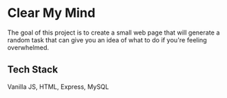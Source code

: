 # Clear My Mind

The goal of this project is to create a small web page that will generate a random task
that can give you an idea of what to do if you're feeling overwhelmed.

## Tech Stack

Vanilla JS, HTML, Express, MySQL
